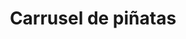 ---
title: "Carrusel de piñatas"
url: /san-cristobal-de-las-casas/carrusel-de-pinatas/
shop: fiesta
---